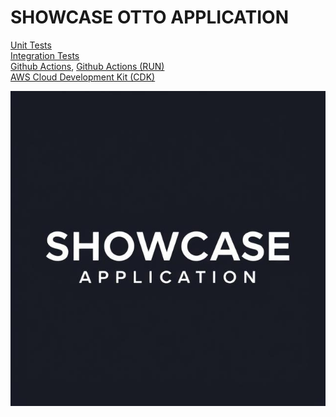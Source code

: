 # SHOWCASE OTTO APPLICATION

<a href="https://github.com/just-rene/showcase-application/blob/main/follow-coin-compute/src/test/java/com/follow_coin/follow_coin_compute/events/unit_tests/EventBusInTest.java" rel="nofollow">Unit Tests</a> <br>
<a href="https://github.com/just-rene/showcase-application/blob/main/follow-coin-compute/src/test/java/com/follow_coin/follow_coin_compute/events/integragtions_tests/EventBusInIntegrationsTest.java" rel="nofollow">Integration Tests</a> <br>
<a href="https://github.com/just-rene/showcase-application/blob/main/.github/workflows/maven-publish.yml" rel="nofollow">Github Actions</a>, <a href="https://github.com/just-rene/showcase-application/actions/runs/16254820026" rel="nofollow">Github Actions (RUN)</a> <br>
<a href="https://github.com/just-rene/cdk-docker-nginx-deployment" rel="nofollow"> AWS Cloud Development Kit (CDK) </a>

<img src="showcase.jpg" alt="showcase picture">
